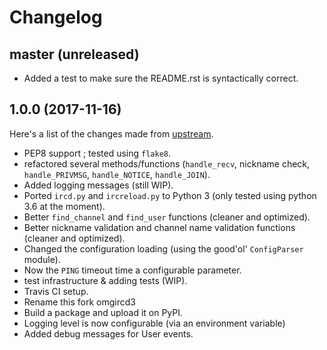 # Changelog

## master (unreleased)

- Added a test to make sure the README.rst is syntactically correct.

## 1.0.0 (2017-11-16)

Here's a list of the changes made from [upstream](https://github.com/programble/omgircd).

* PEP8 support ; tested using `flake8`.
* refactored several methods/functions (`handle_recv`, nickname check, `handle_PRIVMSG`, `handle_NOTICE`, `handle_JOIN`).
* Added logging messages (still WIP).
* Ported `ircd.py` and `ircreload.py` to Python 3 (only tested using python 3.6 at the moment).
* Better `find_channel` and `find_user` functions (cleaner and optimized).
* Better nickname validation and channel name validation functions (cleaner and optimized).
* Changed the configuration loading (using the good'ol' `ConfigParser` module).
* Now the `PING` timeout time a configurable parameter.
* test infrastructure & adding tests (WIP).
* Travis CI setup.
* Rename this fork omgircd3
* Build a package and upload it on PyPI.
* Logging level is now configurable (via an environment variable)
* Added debug messages for User events.
